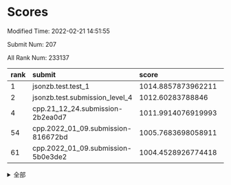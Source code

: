 # Scores

Modified Time: 2022-02-21 14:51:55

Submit Num: 207

All Rank Num: 233137

| rank |               submit               |       score        |       sigma        | pk_num |
| :--- | :--------------------------------- | :----------------- | :----------------- | :----- |
| 1    | jsonzb.test.test_1                 | 1014.8857873962211 | 0.8143344184613531 | 4505   |
| 2    | jsonzb.test.submission_level_4     | 1012.60283788846   | 0.8059779965901113 | 4504   |
| 4    | cpp.21_12_24.submission-2b2ea0d7   | 1011.9914076919993 | 0.7901890040352612 | 4509   |
| 54   | cpp.2022_01_09.submission-816672bd | 1005.7683698058911 | 0.7235099664660932 | 4496   |
| 61   | cpp.2022_01_09.submission-5b0e3de2 | 1004.4528926774418 | 0.7134467284160714 | 4502   |


<details>
<summary>全部</summary>

| rank |                 submit                 |       score        |       sigma        | pk_num |
| :--- | :------------------------------------- | :----------------- | :----------------- | :----- |
| 1    | jsonzb.test.test_1                     | 1014.8857873962211 | 0.8143344184613531 | 4505   |
| 2    | jsonzb.test.submission_level_4         | 1012.60283788846   | 0.8059779965901113 | 4504   |
| 3    | gobigger.level_3.submission_level_3_11 | 1012.0756270246505 | 0.8221069108527217 | 4506   |
| 4    | cpp.21_12_24.submission-2b2ea0d7       | 1011.9914076919993 | 0.7901890040352612 | 4509   |
| 5    | gobigger.level_3.submission_level_3_31 | 1011.6107424856104 | 0.7987528391666434 | 4505   |
| 6    | gobigger.level_3.submission_level_3_29 | 1011.3396490953922 | 0.7992255566813861 | 4512   |
| 7    | gobigger.level_3.submission_level_3_41 | 1011.2684061793504 | 0.7780800267536468 | 4506   |
| 8    | gobigger.level_3.submission_level_3_12 | 1011.126826813418  | 0.7561181953343729 | 4504   |
| 9    | gobigger.level_3.submission_level_3_37 | 1011.0350567992947 | 0.7677977507743565 | 4503   |
| 10   | gobigger.level_3.submission_level_3_43 | 1010.7002355877042 | 0.7569136409544869 | 4503   |
| 11   | gobigger.level_3.submission_level_3_48 | 1010.6785817361811 | 0.7730711960637963 | 4503   |
| 12   | gobigger.level_3.submission_level_3_2  | 1010.514122726603  | 0.7739154559045082 | 4503   |
| 13   | gobigger.level_3.submission_level_3_17 | 1010.4375427867645 | 0.7515176183364073 | 4505   |
| 14   | gobigger.level_3.submission_level_3_33 | 1010.4259074361833 | 0.7776252940134234 | 4508   |
| 15   | gobigger.level_3.submission_level_3_8  | 1010.3251399316148 | 0.7563626370946002 | 4501   |
| 16   | gobigger.level_3.submission_level_3_5  | 1010.2925010232891 | 0.7601857834089764 | 4510   |
| 17   | gobigger.level_3.submission_level_3_20 | 1010.2659890917386 | 0.7594079633416579 | 4507   |
| 18   | gobigger.level_3.submission_level_3_24 | 1010.1580791858873 | 0.7529602778422034 | 4503   |
| 19   | gobigger.level_3.submission_level_3_34 | 1010.1345780845844 | 0.7492297859464642 | 4500   |
| 20   | gobigger.level_3.submission_level_3_46 | 1010.1081841784994 | 0.7652709311278871 | 4505   |
| 21   | gobigger.level_3.submission_level_3_16 | 1010.0728082116633 | 0.7611834096150548 | 4501   |
| 22   | gobigger.level_3.submission_level_3_14 | 1010.0582992838724 | 0.7917162698176006 | 4507   |
| 23   | gobigger.level_3.submission_level_3_21 | 1010.0532816560323 | 0.7552002979480239 | 4499   |
| 24   | gobigger.level_3.submission_level_3_49 | 1009.9716517815651 | 0.7701156337645595 | 4507   |
| 25   | gobigger.level_3.submission_level_3_47 | 1009.9048008517841 | 0.7625614392028696 | 4504   |
| 26   | gobigger.level_3.submission_level_3_38 | 1009.8688693033284 | 0.7488416966974837 | 4511   |
| 27   | gobigger.level_3.submission_level_3_40 | 1009.8334379090129 | 0.7359061395817917 | 4503   |
| 28   | gobigger.level_3.submission_level_3_36 | 1009.7704938257341 | 0.743081438391149  | 4504   |
| 29   | gobigger.level_3.submission_level_3_26 | 1009.7662457878035 | 0.7543601075056785 | 4509   |
| 30   | gobigger.level_3.submission_level_3_45 | 1009.7300929660196 | 0.7380128486596848 | 4509   |
| 31   | gobigger.level_3.submission_level_3_9  | 1009.7212186845592 | 0.761462387052651  | 4509   |
| 32   | gobigger.level_3.submission_level_3_19 | 1009.6348353659481 | 0.7525263408328353 | 4508   |
| 33   | gobigger.level_3.submission_level_3_35 | 1009.6199062901633 | 0.7687234526932663 | 4506   |
| 34   | gobigger.level_3.submission_level_3_27 | 1009.6111842185729 | 0.7519971944892552 | 4506   |
| 35   | gobigger.level_3.submission_level_3_3  | 1009.5726594777176 | 0.748543434786745  | 4497   |
| 36   | gobigger.level_3.submission_level_3_22 | 1009.5182211730067 | 0.752941298754725  | 4503   |
| 37   | gobigger.level_3.submission_level_3_28 | 1009.5109960575984 | 0.7691344851188447 | 4506   |
| 38   | gobigger.level_3.submission_level_3_10 | 1009.4957143843098 | 0.7518476010229228 | 4506   |
| 39   | gobigger.level_3.submission_level_3_6  | 1009.4739358377793 | 0.7481704632012124 | 4500   |
| 40   | gobigger.level_3.submission_level_3_30 | 1009.4551174892318 | 0.7408566784117071 | 4502   |
| 41   | gobigger.level_3.submission_level_3_42 | 1009.4180620662718 | 0.7431631066485542 | 4498   |
| 42   | gobigger.level_3.submission_level_3_18 | 1009.415867991857  | 0.7410023462603867 | 4506   |
| 43   | gobigger.level_3.submission_level_3_0  | 1009.3995535029063 | 0.7601317412941244 | 4503   |
| 44   | gobigger.level_3.submission_level_3_25 | 1009.3247835597556 | 0.7331990066605388 | 4504   |
| 45   | gobigger.level_3.submission_level_3_23 | 1009.2745856903233 | 0.7459259911658132 | 4502   |
| 46   | gobigger.level_3.submission_level_3_7  | 1009.1920581670812 | 0.7559395055022601 | 4506   |
| 47   | gobigger.level_3.submission_level_3_39 | 1008.8269166879651 | 0.7583959336221047 | 4502   |
| 48   | gobigger.level_3.submission_level_3_44 | 1008.7906301906012 | 0.7566909649535017 | 4508   |
| 49   | gobigger.level_3.submission_level_3_15 | 1008.7815427638753 | 0.7546480093905992 | 4503   |
| 50   | gobigger.level_3.submission_level_3_1  | 1008.7164802660516 | 0.7656774421447355 | 4509   |
| 51   | gobigger.level_3.submission_level_3_32 | 1008.5146404871662 | 0.7477362687643092 | 4509   |
| 52   | gobigger.level_3.submission_level_3_13 | 1008.4567787115471 | 0.7511205527212876 | 4511   |
| 53   | gobigger.level_3.submission_level_3_4  | 1008.0586264070372 | 0.7531449518596703 | 4506   |
| 54   | cpp.2022_01_09.submission-816672bd     | 1005.7683698058911 | 0.7235099664660932 | 4496   |
| 55   | gobigger.level_1.submission_level_1_13 | 1005.449111237889  | 0.7204016577927338 | 4504   |
| 56   | gobigger.level_1.submission_level_1_4  | 1004.7966010397113 | 0.7187403772933385 | 4503   |
| 57   | gobigger.level_1.submission_level_1_1  | 1004.6815967141246 | 0.7179117770058553 | 4508   |
| 58   | gobigger.level_1.submission_level_1_30 | 1004.6658100149189 | 0.7364223543426043 | 4507   |
| 59   | gobigger.level_1.submission_level_1_45 | 1004.654802525077  | 0.7228652743823223 | 4503   |
| 60   | gobigger.level_1.submission_level_1_6  | 1004.590810179446  | 0.7135754474414144 | 4506   |
| 61   | cpp.2022_01_09.submission-5b0e3de2     | 1004.4528926774418 | 0.7134467284160714 | 4502   |
| 62   | gobigger.level_1.submission_level_1_0  | 1004.2851642624508 | 0.7186671612490977 | 4506   |
| 63   | gobigger.level_1.submission_level_1_3  | 1004.1997620709427 | 0.7332929115543075 | 4501   |
| 64   | gobigger.level_1.submission_level_1_16 | 1004.0645131965217 | 0.7392821285283944 | 4505   |
| 65   | gobigger.level_1.submission_level_1_18 | 1004.052275806858  | 0.7241615308696545 | 4502   |
| 66   | gobigger.level_1.submission_level_1_32 | 1003.8828222623683 | 0.7098568575483711 | 4504   |
| 67   | gobigger.level_1.submission_level_1_22 | 1003.7765766759062 | 0.7150326305193058 | 4505   |
| 68   | gobigger.level_1.submission_level_1_5  | 1003.7751009884261 | 0.7183534498535905 | 4506   |
| 69   | gobigger.level_1.submission_level_1_17 | 1003.762188169891  | 0.7186582420476781 | 4511   |
| 70   | gobigger.level_1.submission_level_1_41 | 1003.7069353537314 | 0.7299807215799498 | 4509   |
| 71   | gobigger.level_1.submission_level_1_26 | 1003.6701732228315 | 0.7067882353827202 | 4505   |
| 72   | gobigger.level_1.submission_level_1_40 | 1003.5763560118693 | 0.713627873635637  | 4505   |
| 73   | gobigger.level_1.submission_level_1_27 | 1003.5345621887968 | 0.7214187557468349 | 4505   |
| 74   | gobigger.level_1.submission_level_1_37 | 1003.5115150554146 | 0.7198270953438514 | 4507   |
| 75   | gobigger.level_1.submission_level_1_23 | 1003.5022157176924 | 0.7186748145814683 | 4507   |
| 76   | gobigger.level_1.submission_level_1_31 | 1003.487543613987  | 0.7175070524679847 | 4505   |
| 77   | gobigger.level_1.submission_level_1_8  | 1003.4596585639138 | 0.728391408061323  | 4508   |
| 78   | gobigger.level_1.submission_level_1_24 | 1003.3635572919861 | 0.7108773797514496 | 4508   |
| 79   | gobigger.level_1.submission_level_1_28 | 1003.3580953207469 | 0.7267318067060239 | 4505   |
| 80   | gobigger.level_1.submission_level_1_36 | 1003.2773033300358 | 0.7106770758174712 | 4507   |
| 81   | gobigger.level_1.submission_level_1_11 | 1003.2566921776067 | 0.7218990761608605 | 4503   |
| 82   | gobigger.level_1.submission_level_1_10 | 1003.2354019479604 | 0.7266218797002912 | 4506   |
| 83   | gobigger.level_1.submission_level_1_35 | 1003.1981495961662 | 0.7013045696911224 | 4503   |
| 84   | gobigger.level_1.submission_level_1_47 | 1003.1971389264046 | 0.7133801221832294 | 4503   |
| 85   | gobigger.level_1.submission_level_1_38 | 1003.1805463607616 | 0.7185672629915866 | 4501   |
| 86   | gobigger.level_1.submission_level_1_12 | 1003.0918156576242 | 0.711025244448917  | 4503   |
| 87   | gobigger.level_1.submission_level_1_43 | 1003.0374165868936 | 0.6980579904730142 | 4505   |
| 88   | gobigger.level_1.submission_level_1_48 | 1003.0236193906162 | 0.7137760779240655 | 4504   |
| 89   | gobigger.level_1.submission_level_1_14 | 1003.0049484589172 | 0.7154641475474213 | 4503   |
| 90   | gobigger.level_1.submission_level_1_15 | 1002.9227070946484 | 0.7151307441755982 | 4510   |
| 91   | gobigger.level_1.submission_level_1_49 | 1002.9226921206514 | 0.726368649193067  | 4504   |
| 92   | gobigger.level_1.submission_level_1_29 | 1002.8717565946594 | 0.71261898176613   | 4507   |
| 93   | gobigger.level_1.submission_level_1_33 | 1002.8598024676588 | 0.6993226983893998 | 4503   |
| 94   | gobigger.level_1.submission_level_1_9  | 1002.8038516921321 | 0.7139095089041095 | 4499   |
| 95   | gobigger.level_1.submission_level_1_2  | 1002.7282696789598 | 0.7247939993896718 | 4506   |
| 96   | gobigger.level_1.submission_level_1_34 | 1002.6127373684242 | 0.717125439486225  | 4504   |
| 97   | gobigger.level_1.submission_level_1_44 | 1002.5269859882995 | 0.7104106017126853 | 4505   |
| 98   | gobigger.level_1.submission_level_1_20 | 1002.3859448587198 | 0.706701626828169  | 4504   |
| 99   | gobigger.level_1.submission_level_1_46 | 1002.2920324440508 | 0.7070178618756957 | 4506   |
| 100  | gobigger.level_1.submission_level_1_42 | 1002.2878464892248 | 0.7144556876615206 | 4508   |
| 101  | gobigger.level_1.submission_level_1_21 | 1002.2043183600574 | 0.7090690584172078 | 4509   |
| 102  | gobigger.level_1.submission_level_1_39 | 1002.032294900291  | 0.7204068431903274 | 4505   |
| 103  | gobigger.level_1.submission_level_1_25 | 1001.9728229171559 | 0.7126768747836338 | 4507   |
| 104  | gobigger.level_1.submission_level_1_7  | 1001.971815051825  | 0.7126718457699496 | 4504   |
| 105  | gobigger.level_1.submission_level_1_19 | 1001.9599927986603 | 0.7092395120989696 | 4508   |
| 106  | gobigger.random.submission_random_32   | 997.3631019691571  | 0.7128039792563835 | 4503   |
| 107  | gobigger.random.submission_random_19   | 997.2578166606047  | 0.7090559128407082 | 4503   |
| 108  | gobigger.random.submission_random_47   | 996.6805819546564  | 0.7114691692520231 | 4504   |
| 109  | gobigger.random.submission_random_1    | 996.6450104579187  | 0.7011581246238853 | 4504   |
| 110  | gobigger.random.submission_random_24   | 996.6278798450562  | 0.7092628214932564 | 4503   |
| 111  | gobigger.random.submission_random_12   | 996.5562264434133  | 0.6995268399470969 | 4500   |
| 112  | gobigger.random.submission_random_17   | 996.497823995449   | 0.7095364684130229 | 4506   |
| 113  | gobigger.random.submission_random_11   | 996.3947689853478  | 0.7040391576036907 | 4507   |
| 114  | gobigger.random.submission_random_13   | 996.3874091716152  | 0.7078226337137838 | 4505   |
| 115  | gobigger.random.submission_random_18   | 996.3342900732748  | 0.7060121033577447 | 4511   |
| 116  | gobigger.random.submission_random_5    | 996.325802858127   | 0.7175697663805995 | 4505   |
| 117  | gobigger.random.submission_random_15   | 996.2675838533212  | 0.7081724184385084 | 4506   |
| 118  | gobigger.random.submission_random_10   | 996.2448742638235  | 0.7074517346812823 | 4507   |
| 119  | gobigger.random.submission_random_7    | 996.2407263992486  | 0.6979382513799104 | 4508   |
| 120  | gobigger.random.submission_random_41   | 996.2246771808339  | 0.7141685151957876 | 4498   |
| 121  | gobigger.random.submission_random_25   | 996.2244997020179  | 0.7101046307755182 | 4505   |
| 122  | gobigger.random.submission_random_22   | 996.2236899378048  | 0.7133888897320576 | 4507   |
| 123  | gobigger.random.submission_random_30   | 996.207952693449   | 0.7068105177420312 | 4507   |
| 124  | gobigger.random.submission_random_43   | 996.1759483354517  | 0.7153632251915052 | 4503   |
| 125  | gobigger.random.submission_random_36   | 996.1584266290106  | 0.6928989918970881 | 4508   |
| 126  | gobigger.random.submission_random_4    | 996.1529887690873  | 0.7253613283569597 | 4506   |
| 127  | gobigger.random.submission_random_27   | 996.1461114533278  | 0.7094635975583298 | 4505   |
| 128  | gobigger.random.submission_random_29   | 996.0956238341465  | 0.7290569761615971 | 4504   |
| 129  | gobigger.random.submission_random_40   | 996.0927262443721  | 0.7184199859895559 | 4509   |
| 130  | gobigger.random.submission_random_31   | 996.0842071712406  | 0.7071698168628183 | 4505   |
| 131  | gobigger.random.submission_random_38   | 995.9932904505755  | 0.7144750519379178 | 4508   |
| 132  | gobigger.random.submission_random_26   | 995.962087550288   | 0.7014049050525482 | 4507   |
| 133  | gobigger.random.submission_random_48   | 995.8582426626616  | 0.7065166408347602 | 4501   |
| 134  | gobigger.random.submission_random_42   | 995.8440238019909  | 0.7060043261866575 | 4505   |
| 135  | gobigger.random.submission_random_35   | 995.8069640296437  | 0.7174585879717404 | 4503   |
| 136  | gobigger.random.submission_random_21   | 995.7429520805896  | 0.7086879657924946 | 4505   |
| 137  | gobigger.random.submission_random_6    | 995.7303565278863  | 0.7101145840697375 | 4509   |
| 138  | gobigger.random.submission_random_46   | 995.6783283384376  | 0.7089249949500864 | 4505   |
| 139  | gobigger.random.submission_random_33   | 995.6324819151982  | 0.7219334178427091 | 4508   |
| 140  | gobigger.random.submission_random_44   | 995.4991983358648  | 0.7074673906499147 | 4506   |
| 141  | gobigger.random.submission_random_28   | 995.498750662029   | 0.7165221847681791 | 4508   |
| 142  | gobigger.random.submission_random_45   | 995.3272662105716  | 0.7196020796700316 | 4503   |
| 143  | gobigger.random.submission_random_8    | 995.2137355624772  | 0.7054982711759193 | 4502   |
| 144  | gobigger.random.submission_random_23   | 995.2068002230704  | 0.7075063574303969 | 4502   |
| 145  | gobigger.random.submission_random_16   | 995.0738680571651  | 0.725301057681269  | 4508   |
| 146  | gobigger.random.submission_random_3    | 995.054625594305   | 0.7101972301094259 | 4507   |
| 147  | gobigger.random.submission_random_2    | 995.0421095870166  | 0.7058937023370951 | 4503   |
| 148  | gobigger.random.submission_random_39   | 995.0327374302597  | 0.7163564909178898 | 4501   |
| 149  | gobigger.random.submission_random_37   | 994.9472296133074  | 0.7152284869849573 | 4508   |
| 150  | gobigger.random.submission_random_0    | 994.9178705309647  | 0.7112030890929624 | 4504   |
| 151  | gobigger.random.submission_random_34   | 994.8399003984417  | 0.7143052935145192 | 4502   |
| 152  | gobigger.random.submission_random_20   | 994.827539759035   | 0.7101207682121681 | 4502   |
| 153  | gobigger.random.submission_random_49   | 994.595556168896   | 0.7318168189341121 | 4509   |
| 154  | gobigger.random.submission_random_14   | 994.3058210131118  | 0.7153114347839624 | 4501   |
| 155  | gobigger.random.submission_random_9    | 994.2189199421507  | 0.748932331113007  | 4508   |
| 156  | gobigger.level_2.submission_level_2_49 | 993.970825234844   | 0.7298385432693226 | 4507   |
| 157  | gobigger.level_2.submission_level_2_3  | 993.7178286150042  | 0.7246893087975409 | 4504   |
| 158  | gobigger.level_2.submission_level_2_29 | 993.4952336133563  | 0.725474545106051  | 4506   |
| 159  | gobigger.level_2.submission_level_2_40 | 993.3708759183538  | 0.7242722070525301 | 4504   |
| 160  | gobigger.level_2.submission_level_2_18 | 993.2899311019867  | 0.7308362322348757 | 4499   |
| 161  | gobigger.level_2.submission_level_2_47 | 993.2889771749328  | 0.7374719583110145 | 4503   |
| 162  | gobigger.level_2.submission_level_2_44 | 993.0223700936358  | 0.7322804987379365 | 4503   |
| 163  | gobigger.level_2.submission_level_2_30 | 992.9288635489249  | 0.7284354713133713 | 4501   |
| 164  | gobigger.level_2.submission_level_2_12 | 992.9083546192745  | 0.7388002903918575 | 4509   |
| 165  | gobigger.level_2.submission_level_2_19 | 992.8139200156816  | 0.7564922456514772 | 4505   |
| 166  | gobigger.level_2.submission_level_2_7  | 992.7503261542266  | 0.7338856834242924 | 4504   |
| 167  | gobigger.level_2.submission_level_2_13 | 992.7175714083285  | 0.740905562518039  | 4504   |
| 168  | gobigger.level_2.submission_level_2_24 | 992.6920986165422  | 0.7673741150374225 | 4507   |
| 169  | gobigger.level_2.submission_level_2_26 | 992.618153163012   | 0.7503068537491013 | 4502   |
| 170  | gobigger.level_2.submission_level_2_42 | 992.6078684019747  | 0.7326980264542264 | 4508   |
| 171  | gobigger.level_2.submission_level_2_31 | 992.6053771959507  | 0.7251653910949102 | 4508   |
| 172  | gobigger.level_2.submission_level_2_11 | 992.5988753974867  | 0.7485358199851043 | 4499   |
| 173  | gobigger.level_2.submission_level_2_0  | 992.562963692369   | 0.730842053176682  | 4508   |
| 174  | gobigger.level_2.submission_level_2_45 | 992.487660578871   | 0.7412194729334676 | 4507   |
| 175  | gobigger.level_2.submission_level_2_10 | 992.4859658790558  | 0.7373867837822737 | 4503   |
| 176  | gobigger.level_2.submission_level_2_9  | 992.4418175704847  | 0.7404400038164541 | 4508   |
| 177  | gobigger.level_2.submission_level_2_17 | 992.4027777367886  | 0.7265114780096741 | 4506   |
| 178  | gobigger.level_2.submission_level_2_22 | 992.2482057270311  | 0.7488490816040515 | 4511   |
| 179  | gobigger.level_2.submission_level_2_41 | 992.2115817145083  | 0.7349022492752832 | 4507   |
| 180  | gobigger.level_2.submission_level_2_15 | 992.2089921130695  | 0.7370223295966409 | 4505   |
| 181  | gobigger.level_2.submission_level_2_38 | 992.1970233013894  | 0.7358824003580353 | 4511   |
| 182  | gobigger.level_2.submission_level_2_34 | 992.1244308415963  | 0.7412613192628152 | 4510   |
| 183  | gobigger.level_2.submission_level_2_23 | 992.1117692047114  | 0.7445322573656851 | 4509   |
| 184  | gobigger.level_2.submission_level_2_48 | 992.0801542138433  | 0.7617565206283156 | 4504   |
| 185  | gobigger.level_2.submission_level_2_5  | 992.0748981698898  | 0.7379439637539513 | 4509   |
| 186  | gobigger.level_2.submission_level_2_36 | 992.0446250909197  | 0.7496082315353375 | 4509   |
| 187  | gobigger.level_2.submission_level_2_6  | 992.0445202260039  | 0.7319889094391279 | 4508   |
| 188  | gobigger.level_2.submission_level_2_16 | 992.0144497830424  | 0.7354042994843301 | 4503   |
| 189  | gobigger.level_2.submission_level_2_35 | 991.8728631489347  | 0.7590236887941486 | 4515   |
| 190  | gobigger.level_2.submission_level_2_8  | 991.8557492747739  | 0.7592773075498342 | 4505   |
| 191  | gobigger.level_2.submission_level_2_25 | 991.8288970723701  | 0.7535474250867077 | 4500   |
| 192  | gobigger.level_2.submission_level_2_1  | 991.8206469640679  | 0.7379306937362081 | 4504   |
| 193  | gobigger.level_2.submission_level_2_46 | 991.7977517006796  | 0.7515566961581434 | 4506   |
| 194  | gobigger.level_2.submission_level_2_21 | 991.7756482174084  | 0.7566175078770532 | 4509   |
| 195  | gobigger.level_2.submission_level_2_37 | 991.6494911245434  | 0.7303220235207828 | 4505   |
| 196  | gobigger.level_2.submission_level_2_33 | 991.6385144268562  | 0.7790333193213724 | 4504   |
| 197  | gobigger.level_2.submission_level_2_4  | 991.496665361609   | 0.745881133887089  | 4499   |
| 198  | gobigger.level_2.submission_level_2_14 | 991.3021173350929  | 0.7446329322380377 | 4502   |
| 199  | gobigger.level_2.submission_level_2_2  | 991.1136220827459  | 0.7494100821735886 | 4500   |
| 200  | gobigger.level_2.submission_level_2_39 | 991.0919748466273  | 0.7557175944496491 | 4504   |
| 201  | gobigger.level_2.submission_level_2_32 | 991.0545252968471  | 0.7434327753800402 | 4501   |
| 202  | gobigger.level_2.submission_level_2_20 | 991.0200385517759  | 0.7730065577138032 | 4507   |
| 203  | gobigger.level_2.submission_level_2_28 | 990.97125430078    | 0.7740651741011874 | 4503   |
| 204  | gobigger.level_2.submission_level_2_43 | 990.8394659203263  | 0.7657774667014822 | 4502   |
| 205  | gobigger.level_2.submission_level_2_27 | 990.7852004736984  | 0.7815352526371436 | 4502   |
| 206  | gobigger.none.submission_none_0        | 979.9753366007214  | 1.1844236815291773 | 4507   |
| 207  | gobigger.none.submission_none_1        | 976.9931230602358  | 1.3275699893864055 | 4505   |

</details>